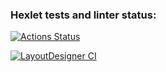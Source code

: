 ### Hexlet tests and linter status:
[![Actions Status](https://github.com/dimidroll450/layout-designer-project-lvl1/workflows/hexlet-check/badge.svg)](https://github.com/dimidroll450/layout-designer-project-lvl1/actions)

[![LayoutDesigner CI](https://github.com/dimidroll450/layout-designer-project-lvl1/workflows/LayoutDesigner%20CI/badge.svg)](https://github.com/dimidroll450/layout-designer-project-lvl1/actions)